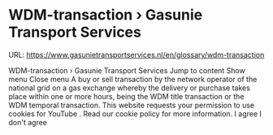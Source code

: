 # WDM-transaction › Gasunie Transport Services

URL: https://www.gasunietransportservices.nl/en/glossary/wdm-transaction

WDM-transaction › Gasunie Transport Services
Jump to content
Show menu
Close menu
A buy or sell transaction by the
network operator
of the
national grid
on a
gas
exchange whereby the delivery or purchase takes place within one or more hours, being the WDM title transaction or the WDM temporal transaction.
This website requests your permission to use cookies for
YouTube
. Read our
cookie policy
for more information.
I agree
I don't agree